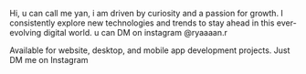 Hi,  u can call me yan,
i am driven by curiosity and a passion for growth. I consistently explore new technologies and trends to stay ahead in this ever-evolving digital world.
u can DM on instagram @ryaaaan.r


Available for website, desktop, and mobile app development projects. Just DM me on Instagram
<!---
boociil/boociil is a ✨ special ✨ repository because its `README.md` (this file) appears on your GitHub profile.
You can click the Preview link to take a look at your changes.
--->
